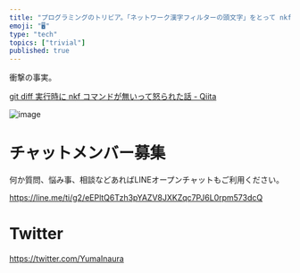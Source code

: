 ```yaml
---
title: "プログラミングのトリビア。「ネットワーク漢字フィルターの頭文字」をとって nkf らしい。"
emoji: "🖥"
type: "tech"
topics: ["trivial"]
published: true
---
```




衝撃の事実。

[git diff 実行時に nkf コマンドが無いって怒られた話 - Qiita](https://qiita.com/tommy_aka_jps/items/d4c485ab8a02ea515873)

![image](https://user-images.githubusercontent.com/13635059/51156926-13b69b80-18c1-11e9-93a2-18fcf72d7048.png)








<!-- Update From Qiita API -->

# チャットメンバー募集


何か質問、悩み事、相談などあればLINEオープンチャットもご利用ください。

https://line.me/ti/g2/eEPltQ6Tzh3pYAZV8JXKZqc7PJ6L0rpm573dcQ





# Twitter


https://twitter.com/YumaInaura


<!-- Update From Qiita API -->


